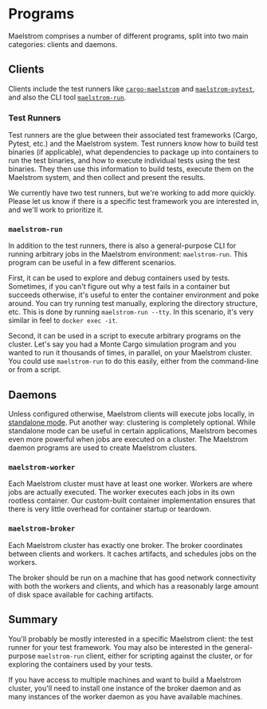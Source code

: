 # Programs

Maelstrom comprises a number of different programs, split into two main
categories: clients and daemons.

## Clients

Clients include the test runners like [`cargo-maelstrom`](cargo-maelstrom.md)
and [`maelstrom-pytest`](pytest.md), and also the CLI tool
[`maelstrom-run`](run.md).

### Test Runners

Test runners are the glue between their associated test frameworks (Cargo,
Pytest, etc.) and the Maelstrom system. Test runners know how to build test
binaries (if applicable), what dependencies to package up into containers to
run the test binaries, and how to execute individual tests using the test
binaries. They then use this information to build tests, execute them on the
Maelstrom system, and then collect and present the results.

We currently have two test runners, but we're working to add more quickly.
Please let us know if there is a specific test framework you are interested in,
and we'll work to prioritize it.

### `maelstrom-run`

In addition to the test runners, there is also a general-purpose CLI for
running arbitrary jobs in the Maelstrom environment: `maelstrom-run`.
This program can be useful in a few different scenarios.

First, it can be used to explore and debug containers used by tests. Sometimes,
if you can't figure out why a test fails in a container but succeeds otherwise,
it's useful to enter the container environment and poke around. You can try
running test manually, exploring the directory structure, etc. This is done by
running `maelstrom-run --tty`. In this scenario, it's very similar in feel to
`docker exec -it`. 

Second, it can be used in a script to execute arbitrary programs on the
cluster. Let's say you had a Monte Cargo simulation program and you wanted to
run it thousands of times, in parallel, on your Maelstrom cluster. You could
use `maelstrom-run` to do this easily, either from the command-line or from a
script.

## Daemons

Unless configured otherwise, Maelstrom clients will execute jobs locally, in
[standalone mode](local-worker.md). Put another way: clustering is completely
optional. While standalone mode can be useful in certain applications,
Maelstrom becomes even more powerful when jobs are executed on a cluster. The
Maelstrom daemon programs are used to create Maelstrom clusters.

### `maelstrom-worker`

Each Maelstrom cluster must have at least one worker. Workers are where jobs
are actually executed. The worker executes each jobs in its own rootless
container. Our custom-built container implementation ensures that there is very
little overhead for container startup or teardown.

### `maelstrom-broker`

Each Maelstrom cluster has exactly one broker. The broker coordinates between
clients and workers. It caches artifacts, and schedules jobs on the workers.

The broker should be run on a machine that has good network connectivity with
both the workers and clients, and which has a reasonably large amount of disk
space available for caching artifacts.

## Summary

You'll probably be mostly interested in a specific Maelstrom client: the test
runner for your test framework. You may also be interested in the
general-purpose `maelstrom-run` client, either for scripting against the
cluster, or for exploring the containers used by your tests.

If you have access to multiple machines and want to build a Maelstrom cluster,
you'll need to install one instance of the broker daemon and as many instances
of the worker daemon as you have available machines.
